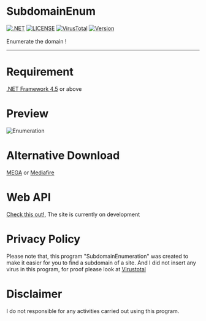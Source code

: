 # SubdomainEnum
[![.NET](https://img.shields.io/badge/.NET-%3E=%204.5-blue.svg)](https://www.microsoft.com/en-us/download/details.aspx?id=30653) [![LICENSE](https://img.shields.io/github/license/GoogleX133/SubdomainEnum.svg)](https://github.com/GoogleX133/SubdomainEnum/blob/master/LICENSE) [![VirusTotal](https://img.shields.io/badge/virustotal-7%2F68-green.svg)](https://www.virustotal.com/gui/file/168172a89e1ae09de24987360a809e0b395cf576b2cc25b16ce93646ad1e9e06/detection) [![Version](https://img.shields.io/badge/release-2.5-1bbc30.svg)](https://github.com/GoogleX133/SubdomainEnum/releases/tag/2.5)<br><br>
Enumerate the domain !

----

# Requirement
[.NET Framework 4.5](https://www.microsoft.com/en-us/download/details.aspx?id=30653) or above

# Preview
![Enumeration](https://image.prntscr.com/image/LxkDKa_aT8_wugmYoxn9nw.png)

# Alternative Download
[MEGA](https://mega.nz/#F!eUFgTaLQ!_sUf3tEfdovZbi7DoVFVkA) or [Mediafire](http://www.mediafire.com/folder/0aka2u2t25e9g/SubdomainEnum)

# Web API
[Check this out!](https://subenum.herokuapp.com/), The site is currently on development

# Privacy Policy
Please note that, this program "SubdomainEnumeration" was created to make it easier for you to find a subdomain of a site. And I did not insert any virus in this program, for proof please look at [Virustotal](https://www.virustotal.com/gui/file/168172a89e1ae09de24987360a809e0b395cf576b2cc25b16ce93646ad1e9e06/detection)

# Disclaimer
I do not responsible for any activities carried out using this program.
